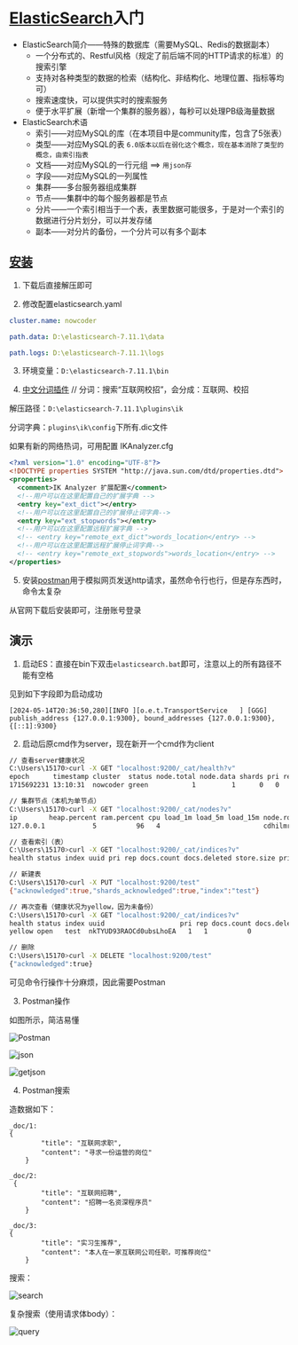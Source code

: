 # [ElasticSearch](https://www.elastic.co/cn/)入门

- ElasticSearch简介——特殊的数据库（需要MySQL、Redis的数据副本）
  - 一个分布式的、Restful风格（规定了前后端不同的HTTP请求的标准）的搜索引擎
  - 支持对各种类型的数据的检索（结构化、非结构化、地理位置、指标等均可）
  - 搜索速度快，可以提供实时的搜索服务
  - 便于水平扩展（新增一个集群的服务器），每秒可以处理PB级海量数据
- ElasticSearch术语
  - 索引——对应MySQL的库（在本项目中是community库，包含了5张表）
  - 类型——对应MySQL的表  `6.0版本以后在弱化这个概念，现在基本消除了类型的概念，由索引指表`
  - 文档——对应MySQL的一行元组 ==> `用json存`
  - 字段——对应MySQL的一列属性
  - 集群——多台服务器组成集群
  - 节点——集群中的每个服务器都是节点
  - 分片——一个索引相当于一个表，表里数据可能很多，于是对一个索引的数据进行分片划分，可以并发存储
  - 副本——对分片的备份，一个分片可以有多个副本

## [安装](https://www.elastic.co/cn/downloads/past-releases#elasticsearch)

1. 下载后直接解压即可

2. 修改配置elasticsearch.yaml

```yaml
cluster.name: nowcoder

path.data: D:\elasticsearch-7.11.1\data

path.logs: D:\elasticsearch-7.11.1\logs
```

3. 环境变量：`D:\elasticsearch-7.11.1\bin`

4. [中文分词插件](https://github.com/infinilabs/analysis-ik/releases/tag/v7.11.1) // 分词：搜索“互联网校招”，会分成：互联网、校招

解压路径：`D:\elasticsearch-7.11.1\plugins\ik`

分词字典：`plugins\ik\config`下所有.dic文件

如果有新的网络热词，可用配置 IKAnalyzer.cfg

```xml
<?xml version="1.0" encoding="UTF-8"?>
<!DOCTYPE properties SYSTEM "http://java.sun.com/dtd/properties.dtd">
<properties>
  <comment>IK Analyzer 扩展配置</comment>
  <!--用户可以在这里配置自己的扩展字典 -->
  <entry key="ext_dict"></entry>
  <!--用户可以在这里配置自己的扩展停止词字典-->
  <entry key="ext_stopwords"></entry>
  <!--用户可以在这里配置远程扩展字典 -->
  <!-- <entry key="remote_ext_dict">words_location</entry> -->
  <!--用户可以在这里配置远程扩展停止词字典-->
  <!-- <entry key="remote_ext_stopwords">words_location</entry> -->
</properties>
```

5. 安装[postman](https://www.postman.com/)用于模拟网页发送http请求，虽然命令行也行，但是存东西时，命令太复杂

从官网下载后安装即可，注册账号登录


## 演示

1. 启动ES：直接在bin下双击`elasticsearch.bat`即可，注意以上的所有路径不能有空格

见到如下字段即为启动成功
```
[2024-05-14T20:36:50,280][INFO ][o.e.t.TransportService   ] [GGG] publish_address {127.0.0.1:9300}, bound_addresses {127.0.0.1:9300}, {[::1]:9300}
```

2. 启动后原cmd作为server，现在新开一个cmd作为client

```bash
// 查看server健康状况
C:\Users\15170>curl -X GET "localhost:9200/_cat/health?v"
epoch      timestamp cluster  status node.total node.data shards pri relo init unassign pending_tasks max_task_wait_time active_shards_percent
1715692231 13:10:31  nowcoder green           1         1      0   0    0    0        0             0                  -                100.0%

// 集群节点（本机为单节点）
C:\Users\15170>curl -X GET "localhost:9200/_cat/nodes?v"
ip        heap.percent ram.percent cpu load_1m load_5m load_15m node.role  master name
127.0.0.1            5          96   4                          cdhilmrstw *      GGG

// 查看索引（表）
C:\Users\15170>curl -X GET "localhost:9200/_cat/indices?v"
health status index uuid pri rep docs.count docs.deleted store.size pri.store.size

// 新建表
C:\Users\15170>curl -X PUT "localhost:9200/test"
{"acknowledged":true,"shards_acknowledged":true,"index":"test"}

// 再次查看（健康状况为yellow，因为未备份）
C:\Users\15170>curl -X GET "localhost:9200/_cat/indices?v"
health status index uuid                   pri rep docs.count docs.deleted store.size pri.store.size
yellow open   test  nkTYUD93RAOCd0ubsLhoEA   1   1          0            0       208b           208b

// 删除
C:\Users\15170>curl -X DELETE "localhost:9200/test"
{"acknowledged":true}
```

可见命令行操作十分麻烦，因此需要Postman

3. Postman操作

如图所示，简洁易懂

![Postman](/imgs/Postman.png)

![json](/imgs/postmanjson.png)

![getjson](/imgs/postmanjsonget.png)

4. Postman搜索

造数据如下：

```
_doc/1: 
{
        "title": "互联网求职",
        "content": "寻求一份运营的岗位"
    }
    
_doc/2:
 {
        "title": "互联网招聘",
        "content": "招聘一名资深程序员"
    }
    
_doc/3:
{
        "title": "实习生推荐",
        "content": "本人在一家互联网公司任职，可推荐岗位"
    }        
```

搜索：

![search](/imgs/postmansearch.png)

复杂搜索（使用请求体body）：

![query](/imgs/postmanquery.png)